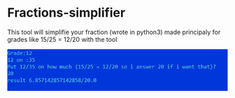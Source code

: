 # Fractions-simplifier
This tool will simplifie your fraction (wrote in python3) made principaly for grades like 15/25 = 12/20 with the tool

![e](https://github.com/alexdieu/Fractions-simplifier/blob/main/image_2020-12-15_115323.png)
